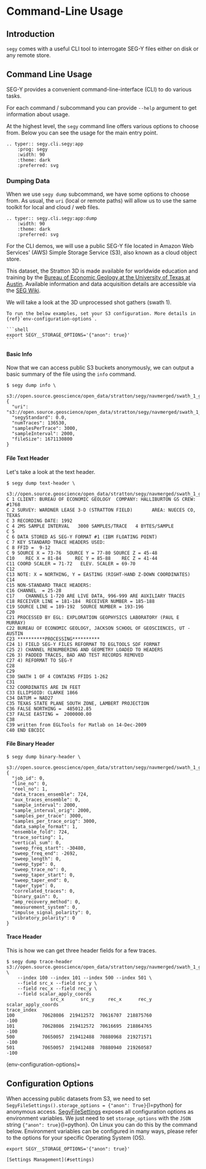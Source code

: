 # Command-Line Usage

## Introduction

`segy` comes with a useful CLI tool to interrogate SEG-Y files either on disk
or any remote store.

## Command Line Usage

SEG-Y provides a convenient command-line-interface (CLI) to do
various tasks.

For each command / subcommand you can provide `--help` argument to
get information about usage.

At the highest level, the `segy` command line offers various options
to choose from. Below you can see the usage for the main entry point.

```{eval-rst}
.. typer:: segy.cli.segy:app
    :prog: segy
    :width: 90
    :theme: dark
    :preferred: svg
```

### Dumping Data

When we use `segy dump` subcommand, we have some options to choose from.
As usual, the `uri` (local or remote paths) will allow us to use the same
toolkit for local and cloud / web files.

```{eval-rst}
.. typer:: segy.cli.segy:app:dump
    :width: 90
    :theme: dark
    :preferred: svg
```

For the CLI demos, we will use a public SEG-Y file located in Amazon Web
Services' (AWS) Simple Storage Service (S3), also known as a cloud object
store.

This dataset, the Stratton 3D is made available for worldwide education and training
by the [Bureau of Economic Geology at the University of Texas at Austin][beg].
Available information and data acquisition details are accessible via the
[SEG Wiki][seg wiki].

[seg wiki]: https://wiki.seg.org/wiki/Parihaka-3D
[beg]: https://www.beg.utexas.edu

We will take a look at the 3D unprocessed shot gathers (swath 1).

````{note}
To run the below examples, set your S3 configuration. More details in
{ref}`env-configuration-options`.

```shell
export SEGY__STORAGE_OPTIONS='{"anon": true}'
```

````

#### Basic Info

Now that we can access public S3 buckets anonymously, we can output a basic
summary of the file using the `info` command.

```console
$ segy dump info \
    s3://open.source.geoscience/open_data/stratton/segy/navmerged/swath_1_geometry.sgy
{
  "uri": "s3://open.source.geoscience/open_data/stratton/segy/navmerged/swath_1_geometry.sgy",
  "segyStandard": 0.0,
  "numTraces": 136530,
  "samplesPerTrace": 3000,
  "sampleInterval": 2000,
  "fileSize": 1671130800
}
```

#### File Text Header

Let's take a look at the text header.

```console
$ segy dump text-header \
    s3://open.source.geoscience/open_data/stratton/segy/navmerged/swath_1_geometry.sgy
C 1 CLIENT: BUREAU OF ECONOMIC GEOLOGY  COMPANY: HALLIBURTON GS CREW: #1768
C 2 SURVEY: WARDNER LEASE 3-D (STRATTON FIELD)       AREA: NUECES CO, TEXAS
C 3 RECORDING DATE: 1992
C 4 2MS SAMPLE INTERVAL   3000 SAMPLES/TRACE   4 BYTES/SAMPLE
C 5
C 6 DATA STORED AS SEG-Y FORMAT #1 (IBM FLOATING POINT)
C 7 KEY STANDARD TRACE HEADERS USED:
C 8 FFID =  9-12
C 9 SOURCE X = 73-76  SOURCE Y = 77-80 SOURCE Z = 45-48
C10    REC X = 81-84     REC Y = 85-88    REC Z = 41-44
C11 COORD SCALER = 71-72   ELEV. SCALER = 69-70
C12
C13 NOTE: X = NORTHING, Y = EASTING (RIGHT-HAND Z-DOWN COORDINATES)
C14
C15 NON-STANDARD TRACE HEADERS:
C16 CHANNEL  = 25-28
C17    CHANNELS 1-720 ARE LIVE DATA, 996-999 ARE AUXILIARY TRACES
C18 RECEIVER LINE = 181-184  RECEIVER NUMBER = 185-188
C19 SOURCE LINE = 189-192  SOURCE NUMBER = 193-196
C20
C21 PROCESSED BY EGL: EXPLORATION GEOPHYSICS LABORATORY (PAUL E MURRAY)
C22 BUREAU OF ECONOMIC GEOLOGY, JACKSON SCHOOL OF GEOSCIENCES, UT - AUSTIN
C23 **********PROCESSING**********
C24 1) FIELD SEG-Y FILES REFORMAT TO EGLTOOLS SDF FORMAT
C25 2) CHANNEL RENUMBERING AND GEOMETRY LOADED TO HEADERS
C26 3) PADDED TRACES, BAD AND TEST RECORDS REMOVED
C27 4) REFORMAT TO SEG-Y
C28
C29
C30 SWATH 1 OF 4 CONTAINS FFIDS 1-262
C31
C32 COORDINATES ARE IN FEET
C33 ELLIPSOID: CLARKE 1866
C34 DATUM = NAD27
C35 TEXAS STATE PLANE SOUTH ZONE, LAMBERT PROJECTION
C36 FALSE NORTHING =  485012.85
C37 FALSE EASTING =  2000000.00
C38
C39 written from EGLTools for Matlab on 14-Dec-2009
C40 END EBCDIC
```

#### File Binary Header

```console
$ segy dump binary-header \
    s3://open.source.geoscience/open_data/stratton/segy/navmerged/swath_1_geometry.sgy
{
  "job_id": 0,
  "line_no": 0,
  "reel_no": 1,
  "data_traces_ensemble": 724,
  "aux_traces_ensemble": 0,
  "sample_interval": 2000,
  "sample_interval_orig": 2000,
  "samples_per_trace": 3000,
  "samples_per_trace_orig": 3000,
  "data_sample_format": 1,
  "ensemble_fold": 724,
  "trace_sorting": 1,
  "vertical_sum": 0,
  "sweep_freq_start": -30480,
  "sweep_freq_end": -2692,
  "sweep_length": 0,
  "sweep_type": 0,
  "sweep_trace_no": 0,
  "sweep_taper_start": 0,
  "sweep_taper_end": 0,
  "taper_type": 0,
  "correlated_traces": 0,
  "binary_gain": 0,
  "amp_recovery_method": 0,
  "measurement_system": 0,
  "impulse_signal_polarity": 0,
  "vibratory_polarity": 0
}
```

#### Trace Header

This is how we can get three header fields for a few traces.

```console
$ segy dump trace-header s3://open.source.geoscience/open_data/stratton/segy/navmerged/swath_1_geometry.sgy \
    --index 100 --index 101 --index 500 --index 501 \
    --field src_x --field src_y \
    --field rec_x --field rec_y \
    --field scalar_apply_coords
                src_x      src_y     rec_x      rec_y  scalar_apply_coords
trace_index
100          70628086  219412572  70616707  218875760                 -100
101          70628086  219412572  70616695  218864765                 -100
500          70650057  219412488  70880968  219271571                 -100
501          70650057  219412488  70880940  219260587                 -100
```

(env-configuration-options)=

## Configuration Options

When accessing public datasets from S3, we need to set
`SegyFileSettings().storage_options = {"anon": True}`{l=python} for anonymous
access. [SegyFileSettings](#SegyFileSettings) exposes all configuration options
as environment variables. We just need to set `storage_options` with the `JSON`
string `{"anon": true}`{l=python}. On Linux you can do this by the command below.
Environment variables can be configured in many ways, please refer to the options
for your specific Operating System (OS).

```shell
export SEGY__STORAGE_OPTIONS='{"anon": true}'
```

```{seealso}
[Settings Management](#settings)
```
